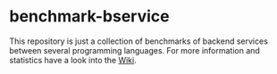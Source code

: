 # benchmark-bservice

This repository is just a collection of benchmarks of backend services between several programming languages. For more information and statistics have a look into the [Wiki](/../../wiki).
